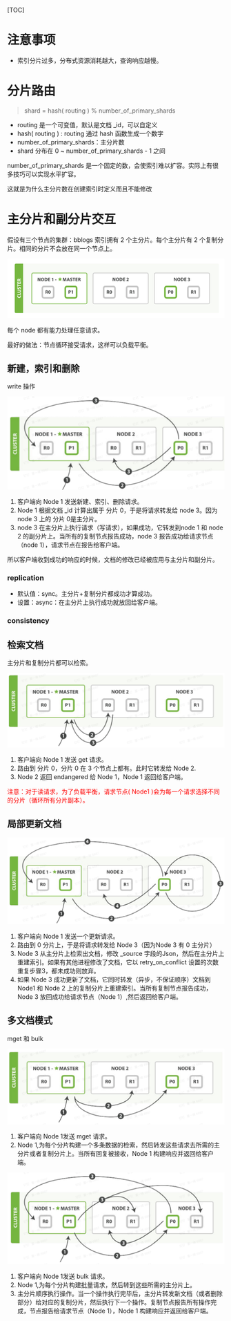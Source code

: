 [TOC]

# 注意事项

- 索引分片过多，分布式资源消耗越大，查询响应越慢。

  

# 分片路由

> shard = hash( routing ) % number_of_primary_shards

- routing 是一个可变值，默认是文档 _id，可以自定义
- hash( routing  ) :  routing  通过 hash 函数生成一个数字
- number_of_primary_shards：主分片数
- shard 分布在 0 ~ number_of_primary_shards - 1 之间

number_of_primary_shards 是一个固定的数，会使索引难以扩容。实际上有很多技巧可以实现水平扩容。

这就是为什么主分片数在创建索引时定义而且不能修改



# 主分片和副分片交互

假设有三个节点的集群：bblogs 索引拥有 2 个主分片。每个主分片有 2 个复制分片。相同的分片不会放在同一个节点上。

![](images/elas_0401.png)

每个 node 都有能力处理任意请求。

最好的做法：节点循环接受请求，这样可以负载平衡。



## 新建，索引和删除

write 操作

![](images/20210813195618.jpg)

1. 客户端向 Node 1 发送新建、索引、删除请求。
2. Node 1 根据文档 _id 计算出属于 分片 0，于是将请求转发给 node 3。因为node 3 上的 分片 0是主分片。
3. node 3 在主分片上执行请求（写请求），如果成功，它转发到node 1 和 node 2 的副分片上。当所有的复制节点报告成功，node 3 报告成功给请求节点（node 1），请求节点在报告给客户端。

所以客户端收到成功的响应的时候，文档的修改已经被应用与主分片和副分片。

###  **replication** 

- 默认值：sync。主分片+复制分片都成功才算成功。
- 设置：async：在主分片上执行成功就放回给客户端。

###  **consistency** 























## 检索文档

主分片和复制分片都可以检索。

![](images/20210813195814.jpg)

1. 客户端向 Node 1 发送 get 请求。
2. 路由到 分片 0，分片 0 在 3 个节点上都有。此时它转发给 Node 2.
3. Node 2 返回 endangered 给 Node 1，Node 1 返回给客户端。

<font color=red>注意：对于读请求，为了负载平衡，请求节点( Node1 )会为每一个请求选择不同的分片（循环所有分片副本）。</font>







## 局部更新文档

![](images/20210813195919.jpg)

1. 客户端向 Node 1 发送一个更新请求。
2. 路由到 0 分片上，于是将请求转发给 Node 3（因为Node 3 有 0 主分片）
3. Node 3 从主分片上检索出文档，修改 _source 字段的Json，然后在主分片上重建索引。如果有其他进程修改了文档，它以 retry_on_conflict 设置的次数重复步骤3，都未成功则放弃。
4. 如果 Node 3 成功更新了文档，它同时转发（异步，不保证顺序）文档到 Node1 和 Node 2 上的复制分片上重建索引。当所有复制节点报告成功，Node 3 放回成功给请求节点（Node 1）,然后返回给客户端。



## 多文档模式

mget 和 bulk

![](images/20210813200001.jpg)

1. 客户端向 Node 1发送 mget 请求。
2. Node 1,为每个分片构建一个多条数据的检索，然后转发这些请求去所需的主分片或者复制分片上。当所有回复被接收，Node 1 构建响应并返回给客户端。



![](images/20210813200020.jpg)

1. 客户端向 Node 1发送 bulk 请求。
2. Node 1,为每个分片构建批量请求，然后转到这些所需的主分片上。
3. 主分片顺序执行操作。当一个操作执行完毕后，主分片转发新文档（或者删除部分）给对应的复制分片，然后执行下一个操作。复制节点报告所有操作完成，节点报告给请求节点（Node 1），Node 1 构建响应并返回给客户端。

